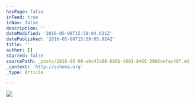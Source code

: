 ```yaml
---
hasPage: false
inFeed: true
inNav: false
description: ''
dateModified: '2016-05-08T15:59:04.621Z'
datePublished: '2016-05-08T15:59:05.924Z'
title: ''
author: []
starred: false
sourcePath: _posts/2016-05-08-ebc47a06-686b-4801-8466-39b6defac40f.md
_context: 'http://schema.org'
_type: Article

---
```

![](https://the-grid-user-content.s3-us-west-2.amazonaws.com/9de0e101-9030-4409-b86c-6379abc9a49d.jpg)